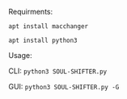 Requirments:

```apt install macchanger```
<br>

```apt install python3```

Usage:

CLI:
```python3 SOUL-SHIFTER.py```

GUI:
```python3 SOUL-SHIFTER.py -G```
